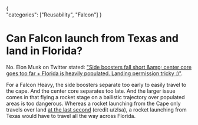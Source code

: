 {    
    "categories": ["Reusability", "Falcon"]
}

# Can Falcon launch from Texas and land in Florida?

No. Elon Musk on Twitter stated: ["Side boosters fall short &amp;amp; center core goes too far + Florida is heavily populated. Landing permission tricky :)"](https://www.twitter.com/elonmusk/status/330395232564826112).

For a Falcon Heavy, the side boosters separate too early to easily travel to the cape. And the center core separates too late. And the larger issue comes in that flying a rocket stage on a ballistic trajectory over populated areas is too dangerous. Whereas a rocket launching from the Cape only travels over land [at the last second](https://i.imgur.com/Z81NgAk.png) (credit u/zlsa), a rocket launching from Texas would have to travel all the way across Florida.
